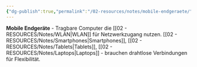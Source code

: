 ```yaml
---
{"dg-publish":true,"permalink":"/02-resources/notes/mobile-endgeraete/","tags":["hardware/mobil","netzwerk/client"],"noteIcon":"","updated":"2025-08-28T20:50:30.000+02:00"}
---
```



**Mobile Endgeräte** - Tragbare Computer die [[02 - RESOURCES/Notes/WLAN\|WLAN]] für Netzwerkzugang nutzen.
[[02 - RESOURCES/Notes/Smartphones\|Smartphones]], [[02 - RESOURCES/Notes/Tablets\|Tablets]], [[02 - RESOURCES/Notes/Laptops\|Laptops]] - brauchen drahtlose Verbindungen für Flexibilität.